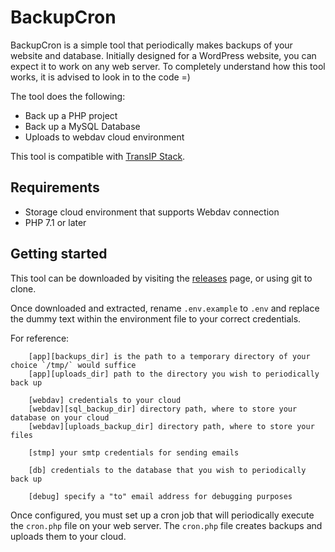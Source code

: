 # BackupCron
BackupCron is a simple tool that periodically makes backups of your website and database. Initially designed for a WordPress website, you can expect it to work on any web server. To completely understand how this tool works, it is advised to look in to the code =)

The tool does the following:
* Back up a PHP project
* Back up a MySQL Database
* Uploads to webdav cloud environment

This tool is compatible with [TransIP Stack](https://www.transip.nl/stack/).

## Requirements
* Storage cloud environment that supports Webdav connection
* PHP 7.1 or later

## Getting started
This tool can be downloaded by visiting the [releases](https://github.com/samihsoylu/BackupCron/releases) page, or using git to clone.

Once downloaded and extracted, rename `.env.example` to `.env` and replace the dummy text within the environment file to your correct credentials.

For reference:
```
    [app][backups_dir] is the path to a temporary directory of your choice `/tmp/` would suffice
    [app][uploads_dir] path to the directory you wish to periodically back up

    [webdav] credentials to your cloud
    [webdav][sql_backup_dir] directory path, where to store your database on your cloud
    [webdav][uploads_backup_dir] directory path, where to store your files
    
    [stmp] your smtp credentials for sending emails
    
    [db] credentials to the database that you wish to periodically back up
    
    [debug] specify a "to" email address for debugging purposes
```

Once configured, you must set up a cron job that will periodically execute the `cron.php` file on your web server. The `cron.php` file creates backups and uploads them to your cloud.
